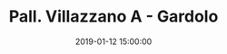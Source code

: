 ---
title: Pall. Villazzano A - Gardolo
date: 2019-01-12 15:00:00
squadra-a: Bc Gardolo
punteggio-a: 
squadra-b: Pall. Villazzano A
punteggio-b: 
partite/squadra: under-16-18-19
luogo: PALESTRA S.M. PASCOLI
categoria: under 16
---